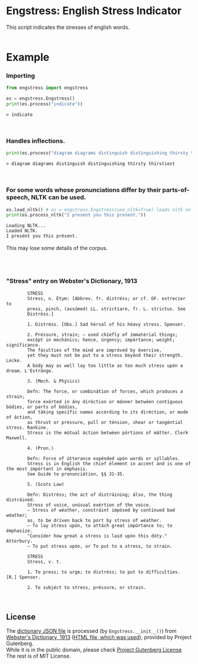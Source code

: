 # Engstress: English Stress Indicator
This script indicates the stresses of english words.<br>
<br>

# Example

### Importing

```python
from engstress import engstress

es = engstress.Engstress()
print(es.process("indicate"))
```
`> índicate`

<br>

### Handles inflections.
```python
print(es.process("diagram diagrams distinguish distinguishing thirsty thirstiest"))
```
`> díagram díagrams distínguish distínguishing thírsty thírstiest`

<br>

### For some words whose pronunciations differ by their parts-of-speech, NLTK can be used.
```python
es.load_nltk() # es = engstress.Engstress(use_nltk=True) loads nltk on construction.
print(es.process_nltk("I present you this present."))
```
`Loading NLTK...`<br>
`Loaded NLTK.`<br>
`I presént you this présent.`<br>
<br>
This may lose some details of the corpus.

<br>
<br>

### "Stress" entry on Webster's Dictionary, 1913
```
		STRESS
        Stress, n. Étym: [Abbrev. fr. distréss; or cf. OF. estrecier to
        press, pinch, (assúmed) LL. strictiare, fr. L. strictus. See
        Distréss.]

        1. Distréss. [Obs.] Sad hérsal of his héavy stress. Spenser.

        2. Préssure, strain; — used chíefly of ímmatérial things;
        excépt in mechánics; hence, úrgency; impórtance; weight; signíficance.
        The fáculties of the mind are impróved by éxercise,
        yet they must not be put to a stress beyónd their strength. Locke.
        A bódy may as well lay too líttle as too much stress upón a dream. L'Estránge.

        3. (Mech. & Phýsics)

        Defn: The force, or combinátion of forces, which produces a strain;
        force exérted in ány diréction or mánner betwéen contíguous bódies, or parts of bódies,
        and táking specífic names accórding to its diréction, or mode of áction,
        as thrust or préssure, pull or ténsion, shear or tangéntial stress. Rankine.
        Stress is the mútual áction betwéen pórtions of mátter. Clerk Maxwell.

        4. (Pron.)

        Defn: Force of útterance expénded upón words or sýllables.
        Stress is in Énglish the chief élement in accent and is one of the most impórtant in émphasis.
        See Guide to pronunciátion, §§ 31-35.

        5. (Scots Law)

        Defn: Distréss; the act of distráining; álso, the thing distráined.
        Stress of voice, unúsual exértion of the voice.
        — Stress of wéather, constráint impósed by contínued bad wéather;
        as, to be dríven back to port by stress of wéather.
        — To lay stress upón, to attách great impórtance to; to émphasize.
        "Consíder how great a stress is laid upón this dúty." Atterbury.
        — To put stress upón, or To put to a stress, to strain.

        STRESS
        Stress, v. t.

        1. To press; to urge; to distréss; to put to dífficulties. [R.] Spenser.

        2. To subjéct to stress, préssure, or strain.
```

<br>

## License
The [dictionary JSON file](webster.json) is processed (by `Engstress.__init__()`) from [Webster's Dictionary, 1913](https://www.gutenberg.org/ebooks/29765) ([HTML file, which was used](https://www.gutenberg.org/cache/epub/29765/pg29765.html)), provided by Project Gutenberg.<br>
While it is in the public domain, please check [Project Gutenberg License](https://www.gutenberg.org/policy/license.html)<br>
The rest is of MIT License.